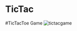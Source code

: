 # TicTac
#TicTacToe Game
![tictacgame](https://user-images.githubusercontent.com/61373662/119445856-15bf7d80-bd4b-11eb-8318-f517f09f6f04.gif)
